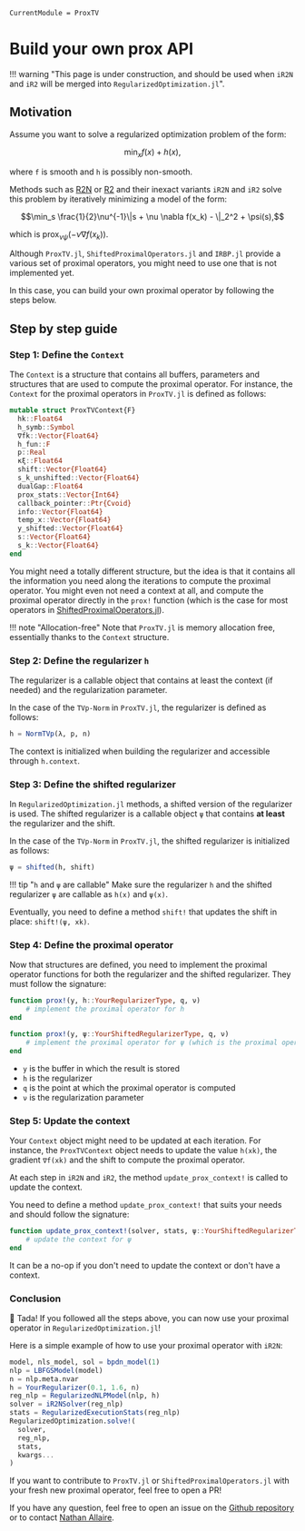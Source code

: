 ```@meta
CurrentModule = ProxTV
```

# Build your own prox API

!!! warning "This page is under construction, and should be used when `iR2N` and `iR2` will be merged into `RegularizedOptimization.jl`".

## Motivation

Assume you want to solve a regularized optimization problem of the form:

```math
\min_x f(x) + h(x),
```

where `f` is smooth and `h` is possibly non-smooth.

Methods such as [R2N](https://github.com/JuliaSmoothOptimizers/RegularizedOptimization.jl/blob/master/src/R2N.jl) or [R2](https://github.com/JuliaSmoothOptimizers/RegularizedOptimization.jl/blob/master/src/R2_alg.jl) and their inexact variants `iR2N` and `iR2` solve this problem by iteratively minimizing a model of the form:

```math
\min_s \frac{1}{2}\nu^{-1}\|s + \nu \nabla f(x_k) - \|_2^2 + \psi(s),
```

which is $\textrm{prox}_{\nu \psi}(-\nu \nabla f(x_k))$.

Although `ProxTV.jl`, `ShiftedProximalOperators.jl` and `IRBP.jl` provide a various set of proximal operators, you might need to use one that is not implemented yet.

In this case, you can build your own proximal operator by following the steps below.

## Step by step guide

### Step 1: Define the `Context`

The `Context` is a structure that contains all buffers, parameters and structures that are used to compute the proximal operator.
For instance, the `Context` for the proximal operators in `ProxTV.jl` is defined as follows:

```julia
mutable struct ProxTVContext{F}
  hk::Float64
  h_symb::Symbol
  ∇fk::Vector{Float64}
  h_fun::F
  p::Real
  κξ::Float64
  shift::Vector{Float64}
  s_k_unshifted::Vector{Float64}
  dualGap::Float64
  prox_stats::Vector{Int64}
  callback_pointer::Ptr{Cvoid}
  info::Vector{Float64}
  temp_x::Vector{Float64}
  y_shifted::Vector{Float64}
  s::Vector{Float64}
  s_k::Vector{Float64}
end
```

You might need a totally different structure, but the idea is that it contains all the information you need along the iterations to compute the proximal operator.
You might even not need a context at all, and compute the proximal operator directly in the `prox!` function (which is the case for most operators in [ShiftedProximalOperators.jl](https://github.com/JuliaSmoothOptimizers/ShiftedProximalOperators.jl/tree/master/src)).

!!! note "Allocation-free"
    Note that `ProxTV.jl` is memory allocation free, essentially thanks to the `Context` structure.

### Step 2: Define the regularizer `h`

The regularizer is a callable object that contains at least the context (if needed) and the regularization parameter.

In the case of the `TVp-Norm` in `ProxTV.jl`, the regularizer is defined as follows:

```julia
h = NormTVp(λ, p, n)
```

The context is initialized when building the regularizer and accessible through `h.context`.

### Step 3: Define the shifted regularizer

In `RegularizedOptimization.jl` methods, a shifted version of the regularizer is used.
The shifted regularizer is a callable object `ψ` that contains **at least** the regularizer and the shift.

In the case of the `TVp-Norm` in `ProxTV.jl`, the shifted regularizer is initialized as follows:

```julia
ψ = shifted(h, shift)
```

!!! tip "`h` and `ψ` are callable"
    Make sure the regularizer `h` and the shifted regularizer `ψ` are callable as `h(x)` and `ψ(x)`.

Eventually, you need to define a method `shift!` that updates the shift in place: `shift!(ψ, xk)`.

### Step 4: Define the proximal operator

Now that structures are defined, you need to implement the proximal operator functions for both the regularizer and the shifted regularizer.
They must follow the signature:

```julia
function prox!(y, h::YourRegularizerType, q, ν)
    # implement the proximal operator for h
end

function prox!(y, ψ::YourShiftedRegularizerType, q, ν)
    # implement the proximal operator for ψ (which is the proximal operator of h shifted by ψ.shift)
end
```

- `y` is the buffer in which the result is stored
- `h` is the regularizer
- `q` is the point at which the proximal operator is computed
- `ν` is the regularization parameter

### Step 5: Update the context

Your `Context` object might need to be updated at each iteration.
For instance, the `ProxTVContext` object needs to update the value `h(xk)`, the gradient `∇f(xk)` and the shift to compute the proximal operator.

At each step in `iR2N` and `iR2`, the method `update_prox_context!` is called to update the context.

You need to define a method `update_prox_context!` that suits your needs and should follow the signature:

```julia
function update_prox_context!(solver, stats, ψ::YourShiftedRegularizerType)
    # update the context for ψ
end
```

It can be a no-op if you don't need to update the context or don't have a context.

### Conclusion

🎉 Tada!  If you followed all the steps above, you can now use your proximal operator in `RegularizedOptimization.jl`!

Here is a simple example of how to use your proximal operator with `iR2N`:

```julia
model, nls_model, sol = bpdn_model(1)
nlp = LBFGSModel(model)
n = nlp.meta.nvar
h = YourRegularizer(0.1, 1.6, n)
reg_nlp = RegularizedNLPModel(nlp, h)
solver = iR2NSolver(reg_nlp)
stats = RegularizedExecutionStats(reg_nlp)
RegularizedOptimization.solve!(
  solver,
  reg_nlp,
  stats,
  kwargs...
)
```

If you want to contribute to `ProxTV.jl` or `ShiftedProximalOperators.jl` with your fresh new proximal operator, feel free to open a PR!

If you have any question, feel free to open an issue on the [Github repository](https://github.com/nathanemac/ProxTV.jl) or to contact [Nathan Allaire](mailto:nathan.allaire@polymtl.ca).
